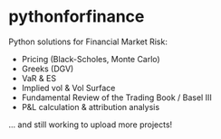 # pythonforfinance
Python solutions for Financial Market Risk:

- Pricing (Black-Scholes, Monte Carlo)
- Greeks (DGV)
- VaR & ES
- Implied vol & Vol Surface
- Fundamental Review of the Trading Book / Basel III
- P&L calculation & attribution analysis

... and still working to upload more projects!
